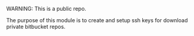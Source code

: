 WARNING: This is a public repo.

The purpose of this module is to create and setup ssh keys for download private bitbucket repos.
